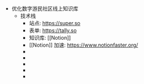 - 优化数字游民社区线上知识库
	- 技术栈
		- 站点: https://super.so
		- 表单: https://tally.so
		- 知识库: [[Notion]]
		- [[Notion]] 加速: https://www.notionfaster.org/
		-
		-
		-
		-
		-